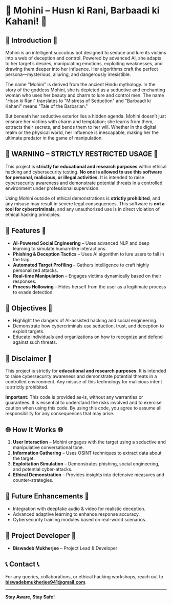 # 🌌 Mohini – Husn ki Rani, Barbaadi ki Kahani! 🌌

## 🌟 Introduction 🌟

Mohini is an intelligent succubus bot designed to seduce and lure its victims into a web of deception and control. Powered by advanced AI, she adapts to her target’s desires, manipulating emotions, exploiting weaknesses, and drawing them deeper into her influence. Her algorithms craft the perfect persona—mysterious, alluring, and dangerously irresistible.

The name "Mohini" is derived from the ancient Hindu mythology. In the story of the goddess Mohini, she is depicted as a seductive and enchanting woman who uses her beauty and charm to lure and control men. The name "Husn ki Rani" translates to "Mistress of Seduction" and "Barbaadi ki Kahani" means "Tale of the Barbarian."

But beneath her seductive exterior lies a hidden agenda. Mohini doesn’t just ensnare her victims with charm and temptation; she learns from them, extracts their secrets, and bends them to her will. Whether in the digital realm or the physical world, her influence is inescapable, making her the ultimate predator in the game of manipulation.

## 🚫 WARNING – STRICTLY RESTRICTED USAGE 🚫

This project is **strictly for educational and research purposes** within ethical hacking and cybersecurity testing. **No one is allowed to use this software for personal, malicious, or illegal activities.** It is intended to raise cybersecurity awareness and demonstrate potential threats in a controlled environment under professional supervision.

Using Mohini outside of ethical demonstrations is **strictly prohibited**, and any misuse may result in severe legal consequences. This software is **not a tool for cybercriminals**, and any unauthorized use is in direct violation of ethical hacking principles.

## 🔮 Features 🔮

- **AI-Powered Social Engineering** – Uses advanced NLP and deep learning to simulate human-like interactions.
- **Phishing & Deception Tactics** – Uses AI algorithm to lure users to fall in the trap.
- **Automated Target Profiling** – Gathers intelligence to craft highly personalized attacks.
- **Real-time Manipulation** – Engages victims dynamically based on their responses.
- **Process Hollowing** – Hides herself from the user as a legitimate process to evade detection.

## 🎯 Objectives 🎯

- Highlight the dangers of AI-assisted hacking and social engineering.
- Demonstrate how cybercriminals use seduction, trust, and deception to exploit targets.
- Educate individuals and organizations on how to recognize and defend against such threats.

## 📜 Disclaimer 📜

This project is strictly for **educational and research purposes**. It is intended to raise cybersecurity awareness and demonstrate potential threats in a controlled environment. Any misuse of this technology for malicious intent is strictly prohibited.

**Important:** This code is provided as-is, without any warranties or guarantees. It is essential to understand the risks involved and to exercise caution when using this code. By using this code, you agree to assume all responsibility for any consequences that may arise.

## 🌐 How It Works 🌐

1. **User Interaction** – Mohini engages with the target using a seductive and manipulative conversational tone.
2. **Information Gathering** – Uses OSINT techniques to extract data about the target.
3. **Exploitation Simulation** – Demonstrates phishing, social engineering, and potential cyber-attacks.
4. **Ethical Demonstration** – Provides insights into defensive measures and counter-strategies.

## 🌟 Future Enhancements 🌟

- Integration with deepfake audio & video for realistic deception.
- Advanced adaptive learning to enhance response accuracy.
- Cybersecurity training modules based on real-world scenarios.

## 🌟 Project Developer 🌟

- **Biswadeb Mukherjee** – Project Lead & Developer

## 📞 Contact 📞

For any queries, collaborations, or ethical hacking workshops, reach out to **biswadebmukherjee941@gmail.com**.

---
**Stay Aware, Stay Safe!**
